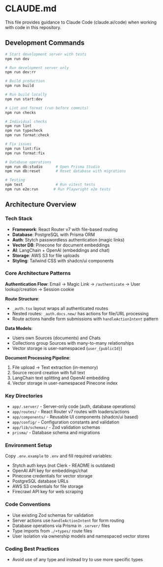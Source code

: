 # CLAUDE.md

This file provides guidance to Claude Code (claude.ai/code) when working with code in this repository.

## Development Commands

```bash
# Start development server with tests
npm run dev

# Run development server only
npm run dev:rr

# Build production
npm run build

# Run build locally
npm run start:dev

# Lint and format (run before commits)
npm run checks

# Individual checks
npm run lint
npm run typecheck
npm run format:check

# Fix issues
npm run lint:fix
npm run format:fix

# Database operations
npm run db:studio      # Open Prisma Studio
npm run db:reset       # Reset database with migrations

# Testing
npm test               # Run vitest tests
npm run e2e:run       # Run Playwright e2e tests
```

## Architecture Overview

### Tech Stack

- **Framework**: React Router v7 with file-based routing
- **Database**: PostgreSQL with Prisma ORM
- **Auth**: Stytch passwordless authentication (magic links)
- **Vector DB**: Pinecone for document embeddings
- **AI**: LangChain + OpenAI (embeddings and chat)
- **Storage**: AWS S3 for file uploads
- **Styling**: Tailwind CSS with shadcn/ui components

### Core Architecture Patterns

**Authentication Flow**: Email → Magic Link → `/authenticate` → User lookup/creation → Session cookie

**Route Structure**:

- `_auth.tsx` layout wraps all authenticated routes
- Nested routes: `_auth.docs.new/` has actions for file/URL processing
- Route actions handle form submissions with `handleActionIntent` pattern

**Data Models**:

- Users own Sources (documents) and Chats
- Collections group Sources with many-to-many relationships
- Vector storage is user-namespaced (`user_{publicId}`)

**Document Processing Pipeline**:

1. File upload → Text extraction (in-memory)
2. Source record creation with full text
3. LangChain text splitting and OpenAI embedding
4. Vector storage in user-namespaced Pinecone index

### Key Directories

- `app/.server/` - Server-only code (auth, database operations)
- `app/routes/` - React Router v7 routes with loaders/actions
- `app/components/` - Reusable UI components (shadcn/ui based)
- `app/config/` - Configuration constants and validation
- `app/lib/schemas/` - Zod validation schemas
- `prisma/` - Database schema and migrations

### Environment Setup

Copy `.env.example` to `.env` and fill required variables:

- Stytch auth keys (not Clerk - README is outdated)
- OpenAI API key for embeddings/chat
- Pinecone credentials for vector storage
- PostgreSQL database URLs
- AWS S3 credentials for file storage
- Firecrawl API key for web scraping

### Code Conventions

- Use existing Zod schemas for validation
- Server actions use `handleActionIntent` for form routing
- Database operations via Prisma in `.server/` files
- Type imports from `./+types/` route files
- User isolation via ownership models and namespaced vector stores

### Coding Best Practices

- Avoid use of any type and instead try to use more specific types
